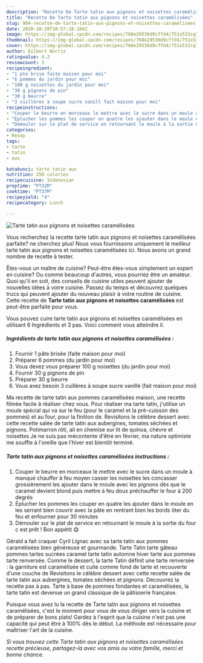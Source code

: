 ```yaml
---
description: "Recette De Tarte tatin aux pignons et noisettes caramélisées"
title: "Recette De Tarte tatin aux pignons et noisettes caramélisées"
slug: 964-recette-de-tarte-tatin-aux-pignons-et-noisettes-caramelisees
date: 2020-10-28T10:57:18.166Z
image: https://img-global.cpcdn.com/recipes/768e29536d9cffd4/751x532cq70/tarte-tatin-aux-pignons-et-noisettes-caramelisees-photo-principale-de-la-recette.jpg
thumbnail: https://img-global.cpcdn.com/recipes/768e29536d9cffd4/751x532cq70/tarte-tatin-aux-pignons-et-noisettes-caramelisees-photo-principale-de-la-recette.jpg
cover: https://img-global.cpcdn.com/recipes/768e29536d9cffd4/751x532cq70/tarte-tatin-aux-pignons-et-noisettes-caramelisees-photo-principale-de-la-recette.jpg
author: Gilbert Norris
ratingvalue: 4.2
reviewcount: 3
recipeingredient:
- "1 pte brise faite maison pour moi"
- "6 pommes du jardin pour moi"
- "100 g noisettes du jardin pour moi"
- "30 g pignons de pin"
- "30 g beurre"
- "3 cuillères à soupe sucre vanill fait maison pour moi"
recipeinstructions:
- "Couper le beurre en morceaux le mettre avec le sucre dans un moule à manqué chauffer à feu moyen casser les noisettes les concasser grossièrement les ajouter dans le moule avec les pignons dès que le caramel devient blond puis mettre à feu doux préchauffer le four à 200 degrés"
- "Éplucher les pommes les couper en quatre les ajouter dans le moule en les serrant bien couvrir avec la pâte en rentrant bien les bords ôter du feu et enfourner pour 30 minutes"
- "Démouler sur le plat de service en retournant le moule à la sortie du four c est prêt ! Bon appétit 😋"
categories:
- Resep
tags:
- tarte
- tatin
- aux

katakunci: tarte tatin aux 
nutrition: 250 calories
recipecuisine: Indonesian
preptime: "PT32M"
cooktime: "PT37M"
recipeyield: "4"
recipecategory: Lunch

---
```



![Tarte tatin aux pignons et noisettes caramélisées](https://img-global.cpcdn.com/recipes/768e29536d9cffd4/751x532cq70/tarte-tatin-aux-pignons-et-noisettes-caramelisees-photo-principale-de-la-recette.jpg)

Vous recherchez la recette tarte tatin aux pignons et noisettes caramélisées parfaite? ne cherchez plus! Nous vous fournissons uniquement le meilleur tarte tatin aux pignons et noisettes caramélisées ici. Nous avons un grand nombre de recette à tester.

Êtes-vous un maître de cuisine? Peut-être êtes-vous simplement un expert en cuisine? Ou comme beaucoup d'autres, vous pourriez être un amateur. Quoi qu'il en soit, des conseils de cuisine utiles peuvent ajouter de nouvelles idées à votre cuisine. Passez du temps et découvrez quelques trucs qui peuvent ajouter du nouveau plaisir à votre routine de cuisine. Cette recette de <strong> Tarte tatin aux pignons et noisettes caramélisées </strong> est peut-être parfaite pour vous.

<!--inarticleads1-->

Vous pouvez cuire tarte tatin aux pignons et noisettes caramélisées en utilisant 6 Ingrédients et 3 pas. Voici comment vous atteindre il.

##### Ingrédients de tarte tatin aux pignons et noisettes caramélisées :

1. Fournir 1 pâte brisée (faite maison pour moi)
1. Préparer 6 pommes (du jardin pour moi)
1. Vous devez vous préparer 100 g noisettes (du jardin pour moi)
1. Fournir 30 g pignons de pin
1. Préparer 30 g beurre
1. Vous avez besoin 3 cuillères à soupe sucre vanillé (fait maison pour moi)


Ma recette de tarte tatin aux pommes caramélisées maison, une recette filmée facile à réaliser chez vous. Pour réaliser ma tarte tatin, j&#39;utilise un moule spécial qui va sur le feu (pour le caramel et la pré-cuisson des pommes) et au four, pour la finition de. Revisitons le célèbre dessert avec cette recette salée de tarte tatin aux aubergines, tomates séchées et pignons. Potimarron rôti, ail en chemise sur lit de quinoa, chèvre et noisettes Je ne suis pas mécontente d&#39;être en février, ma nature optimiste me souffle à l&#39;oreille que l&#39;hiver est bientôt terminé. 

<!--inarticleads2-->

##### Tarte tatin aux pignons et noisettes caramélisées instructions :

1. Couper le beurre en morceaux le mettre avec le sucre dans un moule à manqué chauffer à feu moyen casser les noisettes les concasser grossièrement les ajouter dans le moule avec les pignons dès que le caramel devient blond puis mettre à feu doux préchauffer le four à 200 degrés
1. Éplucher les pommes les couper en quatre les ajouter dans le moule en les serrant bien couvrir avec la pâte en rentrant bien les bords ôter du feu et enfourner pour 30 minutes
1. Démouler sur le plat de service en retournant le moule à la sortie du four c est prêt ! Bon appétit 😋


Gérald a fait craquer Cyril Lignac avec sa tarte tatin aux pommes caramélisées bien généreuse et gourmande. Tarte Tatin tarte gâteau pommes tartes sucrées caramel tarte tatin automne hiver tarte aux pommes tarte renversée. Comme le dessert, la tarte Tatin définit une tarte renversée : la garniture est caramélisée et cuite comme fond de tarte et recouverte d&#39;une couche de Revisitons le célèbre dessert avec cette recette salée de tarte tatin aux aubergines, tomates séchées et pignons. Découvrez la recette pas à pas. Tarte à base de pommes fondantes et caramélisées, la tarte tatin est devenue un grand classique de la pâtisserie française. 

<!--inarticleads1-->

<p>
Puisque vous avez lu la recette de Tarte tatin aux pignons et noisettes caramélisées, c'est le moment pour vous de vous diriger vers la cuisine et de préparer de bons plats! Gardez à l'esprit que la cuisine n'est pas une capacité qui peut être à 100% dès le début. La méthode est nécessaire pour maîtriser l'art de la cuisine.
</p>

<p>
<i>Si vous trouvez cette Tarte tatin aux pignons et noisettes caramélisées recette précieuse, partagez-la avec vos amis ou votre famille, merci et bonne chance.</i>
</p>
